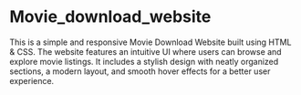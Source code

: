 # Movie_download_website
This is a simple and responsive Movie Download Website built using HTML &amp; CSS. The website features an intuitive UI where users can browse and explore movie listings. It includes a stylish design with neatly organized sections, a modern layout, and smooth hover effects for a better user experience.
